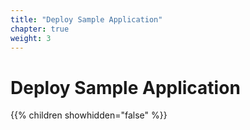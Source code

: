 ```yaml
---
title: "Deploy Sample Application"
chapter: true
weight: 3
---
```


# Deploy Sample Application

{{% children showhidden="false" %}}